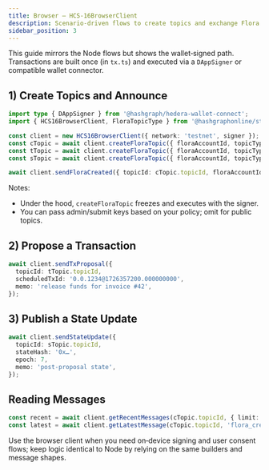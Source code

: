 ```yaml
---
title: Browser — HCS‑16BrowserClient
description: Scenario‑driven flows to create topics and exchange Flora messages using a wallet.
sidebar_position: 3
---
```


This guide mirrors the Node flows but shows the wallet‑signed path. Transactions are built once (in `tx.ts`) and executed via a `DAppSigner` or compatible wallet connector.

## 1) Create Topics and Announce

```ts
import type { DAppSigner } from '@hashgraph/hedera-wallet-connect';
import { HCS16BrowserClient, FloraTopicType } from '@hashgraphonline/standards-sdk';

const client = new HCS16BrowserClient({ network: 'testnet', signer });
const cTopic = await client.createFloraTopic({ floraAccountId, topicType: FloraTopicType.COMMUNICATION });
const tTopic = await client.createFloraTopic({ floraAccountId, topicType: FloraTopicType.TRANSACTION });
const sTopic = await client.createFloraTopic({ floraAccountId, topicType: FloraTopicType.STATE });

await client.sendFloraCreated({ topicId: cTopic.topicId, floraAccountId });
```

Notes:
- Under the hood, `createFloraTopic` freezes and executes with the signer.
- You can pass admin/submit keys based on your policy; omit for public topics.

## 2) Propose a Transaction

```ts
await client.sendTxProposal({
  topicId: tTopic.topicId,
  scheduledTxId: '0.0.1234@1726357200.000000000',
  memo: 'release funds for invoice #42',
});
```

## 3) Publish a State Update

```ts
await client.sendStateUpdate({
  topicId: sTopic.topicId,
  stateHash: '0x…',
  epoch: 7,
  memo: 'post‑proposal state',
});
```

## Reading Messages

```ts
const recent = await client.getRecentMessages(cTopic.topicId, { limit: 10, order: 'desc', opFilter: 'flora_created' });
const latest = await client.getLatestMessage(cTopic.topicId, 'flora_created');
```

Use the browser client when you need on‑device signing and user consent flows; keep logic identical to Node by relying on the same builders and message shapes.

